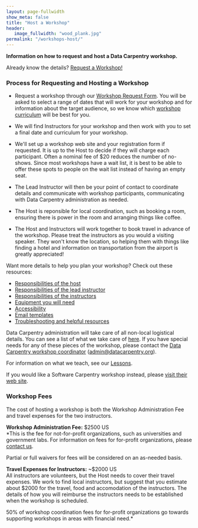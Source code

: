 ```yaml
---
layout: page-fullwidth
show_meta: false
title: "Host a Workshop"
header:
   image_fullwidth: "wood_plank.jpg"
permalink: "/workshops-host/"
---
```


**Information on how to request and host a Data Carpentry workshop.**


Already know the details? [Request a Workshop!](https://amy.software-carpentry.org/workshops/dc/request/)  

### Process for Requesting and Hosting a Workshop

- Request a workshop through our [Workshop Request Form](https://amy.software-carpentry.org/workshops/dc/request/). You will be asked to select a range of dates that will work for your workshop and for
information about the target audience, so we know which [workshop curriculum](/workshops-offered) will be best for you.

- We will find Instructors for your workshop and then work with you to set a final date
and curriculum for your workshop.

- We'll set up a workshop web site and your registration form if requested. It is up to the Host to decide 
if they will charge each participant. Often a nominal
fee of $20 reduces the number of no-shows. Since most workshops have a wait list, it
is best to be able to offer these spots to people on the wait list instead of having
an empty seat. 

- The Lead Instructor will then be your point of contact to coordinate details and 
communicate with workshop participants, communicating with Data Carpentry administration
as needed. 

- The Host is reponsible for local coordination, such as booking a room, ensuring there
is power in the room and arranging things like coffee. 

- The Host and Instructors will work together to book travel in advance of the workshop. Please treat the 
instructors as you would a visiting speaker. They won't know the location, so helping them with things like finding a hotel and information on transportation from the airport is greatly appreciated!

Want more details to help you plan your workshop?  Check out these resources:  

- [Responsibilities of the host](/host-checklist/)  
- [Responsibilities of the lead instructor](/hosted-lead/)  
- [Responsibilities of the instructors](/instructor-checklist/)  
- [Equipment you will need](/equipment-checklist/)  
- [Accessibility](/accessibility/)  
- [Email templates](/email-templates/)  
- [Troubleshooting and helpful resources](/troubleshooting/)  

Data Carpentry administration will take care of all non-local logistical details. You can see a list of what we take care of [here](/admin/). If you have special needs for any of these pieces of the workshop, please contact the [Data Carpentry workshop coordinator](mailto:admin@datacarpentry.org) (admin@datacarpentry.org).  

For information on what we teach, see our [Lessons](/lessons/).

If you would like a Software Carpentry workshop instead, please [visit their web site](http://software-carpentry.org/workshops/request.html).

### Workshop Fees

The cost of hosting a workshop is both the Workshop Administration Fee and
travel expenses for the two instructors. 



**Workshop Administration Fee:** $2500 US  
*This is the fee for not-for-profit organizations, such as universities and
government labs. For information on fees for for-profit organizations, please [contact us](mailto:tkteal@datacarpentry.org).  

Partial or full waivers for fees will be considered on an as-needed basis.

**Travel Expenses for Instructors:** ~$2000 US  
All instructors are volunteers, but the Host needs to cover their travel expenses.
We work to find local instructors, but suggest that you estimate about $2000 for 
the travel, food and accomodation of the instructors. The details of how you will 
reimburse the instructors needs to be established when the workshop is scheduled. 

50% of workshop coordination fees for for-profit organizations go towards supporting workshops in areas with financial need.*



